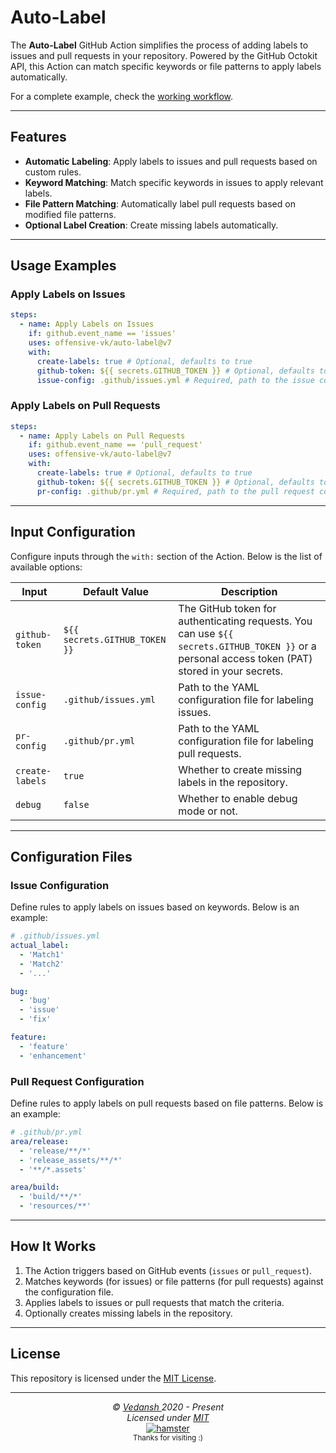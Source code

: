 # Auto-Label

The **Auto-Label** GitHub Action simplifies the process of adding labels to issues and pull requests in your repository. Powered by the GitHub Octokit API, this Action can match specific keywords or file patterns to apply labels automatically.

For a complete example, check the [working workflow](.github/workflows/test.yml).

---

## Features
- **Automatic Labeling**: Apply labels to issues and pull requests based on custom rules.
- **Keyword Matching**: Match specific keywords in issues to apply relevant labels.
- **File Pattern Matching**: Automatically label pull requests based on modified file patterns.
- **Optional Label Creation**: Create missing labels automatically.

---

## Usage Examples

### Apply Labels on Issues

```yaml
steps:
  - name: Apply Labels on Issues
    if: github.event_name == 'issues'
    uses: offensive-vk/auto-label@v7
    with:
      create-labels: true # Optional, defaults to true
      github-token: ${{ secrets.GITHUB_TOKEN }} # Optional, defaults to ${{ secrets.GITHUB_TOKEN }}
      issue-config: .github/issues.yml # Required, path to the issue configuration file.
```

### Apply Labels on Pull Requests

```yaml
steps:
  - name: Apply Labels on Pull Requests
    if: github.event_name == 'pull_request'
    uses: offensive-vk/auto-label@v7
    with:
      create-labels: true # Optional, defaults to true
      github-token: ${{ secrets.GITHUB_TOKEN }} # Optional, defaults to ${{ secrets.GITHUB_TOKEN }}
      pr-config: .github/pr.yml # Required, path to the pull request configuration file.
```

---

## Input Configuration

Configure inputs through the `with:` section of the Action. Below is the list of available options:

| Input          | Default Value                 | Description |
|----------------|-------------------------------|-------------|
| `github-token` | `${{ secrets.GITHUB_TOKEN }}` | The GitHub token for authenticating requests. You can use `${{ secrets.GITHUB_TOKEN }}` or a personal access token (PAT) stored in your secrets. |
| `issue-config` | `.github/issues.yml`          | Path to the YAML configuration file for labeling issues. |
| `pr-config`    | `.github/pr.yml`              | Path to the YAML configuration file for labeling pull requests. |
| `create-labels`| `true`                        | Whether to create missing labels in the repository. |
| `debug`        | `false`                       | Whether to enable debug mode or not. |

---

## Configuration Files

### Issue Configuration
Define rules to apply labels on issues based on keywords. Below is an example:

```yaml
# .github/issues.yml
actual_label:
  - 'Match1'
  - 'Match2'
  - '...'

bug:
  - 'bug'
  - 'issue'
  - 'fix'

feature:
  - 'feature'
  - 'enhancement'
```

### Pull Request Configuration
Define rules to apply labels on pull requests based on file patterns. Below is an example:

```yaml
# .github/pr.yml
area/release:
  - 'release/**/*'
  - 'release_assets/**/*'
  - '**/*.assets'

area/build:
  - 'build/**/*'
  - 'resources/**'
```

---

## How It Works

1. The Action triggers based on GitHub events (`issues` or `pull_request`).
2. Matches keywords (for issues) or file patterns (for pull requests) against the configuration file.
3. Applies labels to issues or pull requests that match the criteria.
4. Optionally creates missing labels in the repository.

---

## License
This repository is licensed under the [MIT License](https://github.com/offensive-vk/auto-issue?tab=MIT-1-ov-file).

***

<p align="center">
  <i>&copy; <a href="https://github.com/offensive-vk/">Vedansh </a> 2020 - Present</i><br>
  <i>Licensed under <a href="https://github.com/offensive-vk/auto-issue?tab=MIT-1-ov-file">MIT</a></i><br>
  <a href="https://github.com/TheHamsterBot"><img src="https://i.ibb.co/4KtpYxb/octocat-clean-mini.png" alt="hamster"/></a><br>
  <sup>Thanks for visiting :)</sup>
</p>

